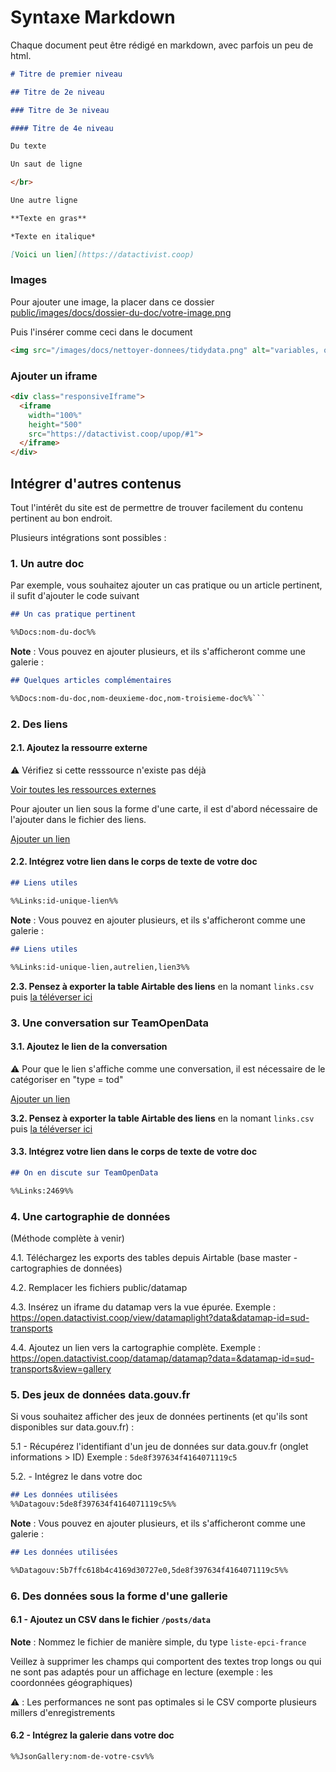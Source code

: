 # Syntaxe Markdown

Chaque document peut être rédigé en markdown, avec parfois un peu de html.

```markdown
# Titre de premier niveau
```

```markdown
## Titre de 2e niveau
```

```markdown
### Titre de 3e niveau
```

```markdown
#### Titre de 4e niveau
```

```markdown
Du texte
```

```html
Un saut de ligne

</br>

Une autre ligne
```

```markdown
**Texte en gras**
```

```markdown
*Texte en italique*
```

```markdown
[Voici un lien](https://datactivist.coop)
```

### Images

Pour ajouter une image, la placer dans ce dossier [public/images/docs/dossier-du-doc/votre-image.png](https://github.com/datactivist/nextjs-doc/tree/main/public/images/docs)

Puis l'insérer comme ceci dans le document

```html
<img src="/images/docs/nettoyer-donnees/tidydata.png" alt="variables, observations, valeurs" width="800"/>
```

### Ajouter un iframe

```html
<div class="responsiveIframe">
  <iframe
    width="100%"
    height="500"
    src="https://datactivist.coop/upop/#1">
  </iframe>
</div>
```

## Intégrer d'autres contenus

Tout l'intérêt du site est de permettre de trouver facilement du contenu pertinent au bon endroit.

Plusieurs intégrations sont possibles :

### 1. Un autre doc

Par exemple, vous souhaitez ajouter un cas pratique ou un article pertinent, il sufit d'ajouter le code suivant

```markdown
## Un cas pratique pertinent

%%Docs:nom-du-doc%%
```

**Note** : Vous pouvez en ajouter plusieurs, et ils s'afficheront comme une galerie :

```markdown
## Quelques articles complémentaires

%%Docs:nom-du-doc,nom-deuxieme-doc,nom-troisieme-doc%%```
```

### 2. Des liens

#### 2.1. Ajoutez la ressourre externe

⚠️ Vérifiez si cette resssource n'existe pas déjà

[Voir toutes les ressources externes](https://open.datactivist.coop/links "canvaLinkButton")

Pour ajouter un lien sous la forme d'une carte, il est d'abord nécessaire de l'ajouter dans le fichier des liens.

[Ajouter un lien](https://airtable.com/appyfWzMQVuv4ZoNR/shrQqei9MsiEfurnQ "canvaLinkButton")
 
#### 2.2. Intégrez votre lien dans le corps de texte de votre doc

```markdown
## Liens utiles

%%Links:id-unique-lien%%
```

**Note** : Vous pouvez en ajouter plusieurs, et ils s'afficheront comme une galerie :

```markdown
## Liens utiles

%%Links:id-unique-lien,autrelien,lien3%%
```

**2.3. Pensez à exporter la table Airtable des liens** en la nomant ```links.csv``` puis [la téléverser ici](https://github.com/datactivist/nextjs-doc/tree/main/public/sitedata)

### 3. Une conversation sur TeamOpenData

#### 3.1. Ajoutez le lien de la conversation

⚠️ Pour que le lien s'affiche comme une conversation, il est nécessaire de le catégoriser en "type = tod"

[Ajouter un lien](https://airtable.com/appyfWzMQVuv4ZoNR/shrQqei9MsiEfurnQ "canvaLinkButton")

**3.2. Pensez à exporter la table Airtable des liens** en la nomant ```links.csv``` puis [la téléverser ici](https://github.com/datactivist/nextjs-doc/tree/main/public/sitedata)

#### 3.3. Intégrez votre lien dans le corps de texte de votre doc

```markdown
## On en discute sur TeamOpenData

%%Links:2469%%
```

### 4. Une cartographie de données

(Méthode complète à venir)

4.1. Téléchargez les exports des tables depuis Airtable (base master - cartographies de données)

4.2. Remplacer les fichiers public/datamap

4.3. Insérez un iframe du datamap vers la vue épurée. Exemple : https://open.datactivist.coop/view/datamaplight?data&datamap-id=sud-transports

4.4. Ajoutez un lien vers la cartographie complète. Exemple : https://open.datactivist.coop/datamap/datamap?data=&datamap-id=sud-transports&view=gallery 

### 5. Des jeux de données data.gouv.fr

Si vous souhaitez afficher des jeux de données pertinents (et qu'ils sont disponibles sur data.gouv.fr) :

5.1 - Récupérez l'identifiant d'un jeu de données sur data.gouv.fr (onglet informations > ID)
Exemple : ```5de8f397634f4164071119c5```

5.2. - Intégrez le dans votre doc

```markdown
## Les données utilisées
%%Datagouv:5de8f397634f4164071119c5%%
```

**Note** : Vous pouvez en ajouter plusieurs, et ils s'afficheront comme une galerie :

```markdown
## Les données utilisées

%%Datagouv:5b7ffc618b4c4169d30727e0,5de8f397634f4164071119c5%%
```

### 6. Des données sous la forme d'une gallerie

#### 6.1 - Ajoutez un CSV dans le fichier ```/posts/data```

**Note** : Nommez le fichier de manière simple, du type ```liste-epci-france```

Veillez à supprimer les champs qui comportent des textes trop longs ou qui ne sont pas adaptés pour un affichage en lecture (exemple : les coordonnées géographiques)

⚠️ : Les performances ne sont pas optimales si le CSV comporte plusieurs millers d'enregistrements

#### 6.2 - Intégrez la galerie dans votre doc

```markdown
%%JsonGallery:nom-de-votre-csv%%
```
